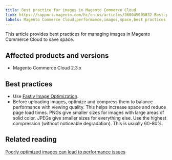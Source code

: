 ```yaml
---
title: Best practice for images in Magento Commerce Cloud
link: https://support.magento.com/hc/en-us/articles/360045603832-Best-practice-for-images-in-Magento-Commerce-Cloud
labels: Magento Commerce Cloud,performance,images,space,best practices,2.3.x
---
```


This article provides best practices for managing images in Magento Commerce Cloud to save space.  

## Affected products and versions

* Magento Commerce Cloud 2.3.x

## Best practices

* Use [Fastly Image Optimization](https://devdocs.magento.com/guides/v2.3/cloud/cdn/fastly-image-optimization.html).
* Before uploading images, optimize and compress them to balance performance with viewing quality. This helps increase space and reduce page load times. PNGs give smaller sizes for images with large areas of solid color. JPEGs give smaller sizes for everything else. Use the highest compression (without noticeable degradation). This is usually 60-80%.

## Related reading

[Poorly optimized images can lead to performance issues](https://support.magento.com/hc/en-us/articles/360034626052)